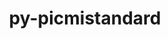 ---
title: "py-picmistandard"
layout: cache
categories: [package, develop]
meta: {"versions": ["0.29.0"], "compilers": ["gcc@=11.4.0", "gcc@=9.4.0", "oneapi@=2024.2.0", "oneapi@=2024.2.1"], "oss": ["ubuntu20.04", "ubuntu22.04"], "platforms": ["linux"], "targets": ["neoverse_v1", "neoverse_v2", "ppc64le", "x86_64_v3"], "stacks": ["e4s", "e4s-neoverse-v2", "e4s-neoverse_v1", "e4s-oneapi", "e4s-power", "root"], "num_specs": 32, "num_specs_by_stack": {"root": 32, "e4s-power": 6, "e4s-neoverse_v1": 6, "e4s-neoverse-v2": 7, "e4s": 6, "e4s-oneapi": 7}}
spec_details: [{"hash": "mt357dskfhq2526zl66kdlhfnxzl7uyx", "compiler": "gcc@=9.4.0", "versions": ["0.29.0"], "os": "ubuntu20.04", "platform": "linux", "target": "ppc64le", "variants": ["build_system=python_pip"], "stacks": ["root", "e4s-power"], "size": "-", "tarball": "https://binaries.spack.io/develop/build_cache/linux-ubuntu20.04-ppc64le/gcc-9.4.0/py-picmistandard-0.29.0/linux-ubuntu20.04-ppc64le-gcc-9.4.0-py-picmistandard-0.29.0-mt357dskfhq2526zl66kdlhfnxzl7uyx.spack"}, {"hash": "nwa6ai76m3vuqi2fm6jqhxspc66xjb26", "compiler": "gcc@=9.4.0", "versions": ["0.29.0"], "os": "ubuntu20.04", "platform": "linux", "target": "ppc64le", "variants": ["build_system=python_pip"], "stacks": ["root", "e4s-power"], "size": "-", "tarball": "https://binaries.spack.io/develop/build_cache/linux-ubuntu20.04-ppc64le/gcc-9.4.0/py-picmistandard-0.29.0/linux-ubuntu20.04-ppc64le-gcc-9.4.0-py-picmistandard-0.29.0-nwa6ai76m3vuqi2fm6jqhxspc66xjb26.spack"}, {"hash": "wylwplzq4gyfzowg23bbmh4wwohkeb2s", "compiler": "gcc@=9.4.0", "versions": ["0.29.0"], "os": "ubuntu20.04", "platform": "linux", "target": "ppc64le", "variants": ["build_system=python_pip"], "stacks": ["root", "e4s-power"], "size": "-", "tarball": "https://binaries.spack.io/develop/build_cache/linux-ubuntu20.04-ppc64le/gcc-9.4.0/py-picmistandard-0.29.0/linux-ubuntu20.04-ppc64le-gcc-9.4.0-py-picmistandard-0.29.0-wylwplzq4gyfzowg23bbmh4wwohkeb2s.spack"}, {"hash": "c2v6dgbvkxdrvlus7crxdp2iqc6f3hpj", "compiler": "gcc@=9.4.0", "versions": ["0.29.0"], "os": "ubuntu20.04", "platform": "linux", "target": "ppc64le", "variants": ["build_system=python_pip"], "stacks": ["root", "e4s-power"], "size": "-", "tarball": "https://binaries.spack.io/develop/build_cache/linux-ubuntu20.04-ppc64le/gcc-9.4.0/py-picmistandard-0.29.0/linux-ubuntu20.04-ppc64le-gcc-9.4.0-py-picmistandard-0.29.0-c2v6dgbvkxdrvlus7crxdp2iqc6f3hpj.spack"}, {"hash": "tzt7blr4vyf2kavlru4mtd4jzc3dspla", "compiler": "gcc@=9.4.0", "versions": ["0.29.0"], "os": "ubuntu20.04", "platform": "linux", "target": "ppc64le", "variants": ["build_system=python_pip"], "stacks": ["root", "e4s-power"], "size": "-", "tarball": "https://binaries.spack.io/develop/build_cache/linux-ubuntu20.04-ppc64le/gcc-9.4.0/py-picmistandard-0.29.0/linux-ubuntu20.04-ppc64le-gcc-9.4.0-py-picmistandard-0.29.0-tzt7blr4vyf2kavlru4mtd4jzc3dspla.spack"}, {"hash": "gop3l3h224n566d4bylwvdto4xzrshfm", "compiler": "gcc@=9.4.0", "versions": ["0.29.0"], "os": "ubuntu20.04", "platform": "linux", "target": "ppc64le", "variants": ["build_system=python_pip"], "stacks": ["root", "e4s-power"], "size": "-", "tarball": "https://binaries.spack.io/develop/build_cache/linux-ubuntu20.04-ppc64le/gcc-9.4.0/py-picmistandard-0.29.0/linux-ubuntu20.04-ppc64le-gcc-9.4.0-py-picmistandard-0.29.0-gop3l3h224n566d4bylwvdto4xzrshfm.spack"}, {"hash": "cgztqa4uay3l43s66o7kkblrmgb7z33j", "compiler": "gcc@=11.4.0", "versions": ["0.29.0"], "os": "ubuntu22.04", "platform": "linux", "target": "neoverse_v1", "variants": ["build_system=python_pip"], "stacks": ["root", "e4s-neoverse_v1"], "size": "-", "tarball": "https://binaries.spack.io/develop/build_cache/linux-ubuntu22.04-neoverse_v1/gcc-11.4.0/py-picmistandard-0.29.0/linux-ubuntu22.04-neoverse_v1-gcc-11.4.0-py-picmistandard-0.29.0-cgztqa4uay3l43s66o7kkblrmgb7z33j.spack"}, {"hash": "sqayo45mul4jbzywl5j2labtzaw6r7hl", "compiler": "gcc@=11.4.0", "versions": ["0.29.0"], "os": "ubuntu22.04", "platform": "linux", "target": "neoverse_v1", "variants": ["build_system=python_pip"], "stacks": ["root", "e4s-neoverse_v1"], "size": "-", "tarball": "https://binaries.spack.io/develop/build_cache/linux-ubuntu22.04-neoverse_v1/gcc-11.4.0/py-picmistandard-0.29.0/linux-ubuntu22.04-neoverse_v1-gcc-11.4.0-py-picmistandard-0.29.0-sqayo45mul4jbzywl5j2labtzaw6r7hl.spack"}, {"hash": "ili2jvawxwkmkfme35ty7pskgv7pivsl", "compiler": "gcc@=11.4.0", "versions": ["0.29.0"], "os": "ubuntu22.04", "platform": "linux", "target": "neoverse_v1", "variants": ["build_system=python_pip"], "stacks": ["root", "e4s-neoverse_v1"], "size": "-", "tarball": "https://binaries.spack.io/develop/build_cache/linux-ubuntu22.04-neoverse_v1/gcc-11.4.0/py-picmistandard-0.29.0/linux-ubuntu22.04-neoverse_v1-gcc-11.4.0-py-picmistandard-0.29.0-ili2jvawxwkmkfme35ty7pskgv7pivsl.spack"}, {"hash": "ioz2c65t5fsravf5uqec3zqqdwfz4ofd", "compiler": "gcc@=11.4.0", "versions": ["0.29.0"], "os": "ubuntu22.04", "platform": "linux", "target": "neoverse_v1", "variants": ["build_system=python_pip"], "stacks": ["root", "e4s-neoverse_v1"], "size": "-", "tarball": "https://binaries.spack.io/develop/build_cache/linux-ubuntu22.04-neoverse_v1/gcc-11.4.0/py-picmistandard-0.29.0/linux-ubuntu22.04-neoverse_v1-gcc-11.4.0-py-picmistandard-0.29.0-ioz2c65t5fsravf5uqec3zqqdwfz4ofd.spack"}, {"hash": "gowja4454friyoqavzx5lhubgjtrnoow", "compiler": "gcc@=11.4.0", "versions": ["0.29.0"], "os": "ubuntu22.04", "platform": "linux", "target": "neoverse_v1", "variants": ["build_system=python_pip"], "stacks": ["root", "e4s-neoverse_v1"], "size": "-", "tarball": "https://binaries.spack.io/develop/build_cache/linux-ubuntu22.04-neoverse_v1/gcc-11.4.0/py-picmistandard-0.29.0/linux-ubuntu22.04-neoverse_v1-gcc-11.4.0-py-picmistandard-0.29.0-gowja4454friyoqavzx5lhubgjtrnoow.spack"}, {"hash": "w4wvo45gorlgemq22vqrkkyqmqy5gx6b", "compiler": "gcc@=11.4.0", "versions": ["0.29.0"], "os": "ubuntu22.04", "platform": "linux", "target": "neoverse_v1", "variants": ["build_system=python_pip"], "stacks": ["root", "e4s-neoverse_v1"], "size": "-", "tarball": "https://binaries.spack.io/develop/build_cache/linux-ubuntu22.04-neoverse_v1/gcc-11.4.0/py-picmistandard-0.29.0/linux-ubuntu22.04-neoverse_v1-gcc-11.4.0-py-picmistandard-0.29.0-w4wvo45gorlgemq22vqrkkyqmqy5gx6b.spack"}, {"hash": "dvz7ojtr47bbhkzinayxyu5vlujxkm7w", "compiler": "gcc@=11.4.0", "versions": ["0.29.0"], "os": "ubuntu22.04", "platform": "linux", "target": "neoverse_v2", "variants": ["build_system=python_pip"], "stacks": ["root", "e4s-neoverse-v2"], "size": "-", "tarball": "https://binaries.spack.io/develop/build_cache/linux-ubuntu22.04-neoverse_v2/gcc-11.4.0/py-picmistandard-0.29.0/linux-ubuntu22.04-neoverse_v2-gcc-11.4.0-py-picmistandard-0.29.0-dvz7ojtr47bbhkzinayxyu5vlujxkm7w.spack"}, {"hash": "xs7b755o2e537szagegfcbo6uye6fsjy", "compiler": "gcc@=11.4.0", "versions": ["0.29.0"], "os": "ubuntu22.04", "platform": "linux", "target": "neoverse_v2", "variants": ["build_system=python_pip"], "stacks": ["root", "e4s-neoverse-v2"], "size": "-", "tarball": "https://binaries.spack.io/develop/build_cache/linux-ubuntu22.04-neoverse_v2/gcc-11.4.0/py-picmistandard-0.29.0/linux-ubuntu22.04-neoverse_v2-gcc-11.4.0-py-picmistandard-0.29.0-xs7b755o2e537szagegfcbo6uye6fsjy.spack"}, {"hash": "4t4b6qur6jiiy4opmrdss2fpznznjbhg", "compiler": "gcc@=11.4.0", "versions": ["0.29.0"], "os": "ubuntu22.04", "platform": "linux", "target": "neoverse_v2", "variants": ["build_system=python_pip"], "stacks": ["root", "e4s-neoverse-v2"], "size": "-", "tarball": "https://binaries.spack.io/develop/build_cache/linux-ubuntu22.04-neoverse_v2/gcc-11.4.0/py-picmistandard-0.29.0/linux-ubuntu22.04-neoverse_v2-gcc-11.4.0-py-picmistandard-0.29.0-4t4b6qur6jiiy4opmrdss2fpznznjbhg.spack"}, {"hash": "xcicc3zcp3lhwfd4uhbaj6kfpkwcn4ob", "compiler": "gcc@=11.4.0", "versions": ["0.29.0"], "os": "ubuntu22.04", "platform": "linux", "target": "neoverse_v2", "variants": ["build_system=python_pip"], "stacks": ["root", "e4s-neoverse-v2"], "size": "-", "tarball": "https://binaries.spack.io/develop/build_cache/linux-ubuntu22.04-neoverse_v2/gcc-11.4.0/py-picmistandard-0.29.0/linux-ubuntu22.04-neoverse_v2-gcc-11.4.0-py-picmistandard-0.29.0-xcicc3zcp3lhwfd4uhbaj6kfpkwcn4ob.spack"}, {"hash": "k4wj7j6blqujhzbzjsmyrqb2fvjna2el", "compiler": "gcc@=11.4.0", "versions": ["0.29.0"], "os": "ubuntu22.04", "platform": "linux", "target": "neoverse_v2", "variants": ["build_system=python_pip"], "stacks": ["root", "e4s-neoverse-v2"], "size": "-", "tarball": "https://binaries.spack.io/develop/build_cache/linux-ubuntu22.04-neoverse_v2/gcc-11.4.0/py-picmistandard-0.29.0/linux-ubuntu22.04-neoverse_v2-gcc-11.4.0-py-picmistandard-0.29.0-k4wj7j6blqujhzbzjsmyrqb2fvjna2el.spack"}, {"hash": "52oi4yhqbftom6yibhm6iade6d5si4yc", "compiler": "gcc@=11.4.0", "versions": ["0.29.0"], "os": "ubuntu22.04", "platform": "linux", "target": "neoverse_v2", "variants": ["build_system=python_pip"], "stacks": ["root", "e4s-neoverse-v2"], "size": "-", "tarball": "https://binaries.spack.io/develop/build_cache/linux-ubuntu22.04-neoverse_v2/gcc-11.4.0/py-picmistandard-0.29.0/linux-ubuntu22.04-neoverse_v2-gcc-11.4.0-py-picmistandard-0.29.0-52oi4yhqbftom6yibhm6iade6d5si4yc.spack"}, {"hash": "3yqachhk5kvkytl45ax6qtka7dy33wqd", "compiler": "gcc@=11.4.0", "versions": ["0.29.0"], "os": "ubuntu22.04", "platform": "linux", "target": "neoverse_v2", "variants": ["build_system=python_pip"], "stacks": ["root", "e4s-neoverse-v2"], "size": "-", "tarball": "https://binaries.spack.io/develop/build_cache/linux-ubuntu22.04-neoverse_v2/gcc-11.4.0/py-picmistandard-0.29.0/linux-ubuntu22.04-neoverse_v2-gcc-11.4.0-py-picmistandard-0.29.0-3yqachhk5kvkytl45ax6qtka7dy33wqd.spack"}, {"hash": "touc4tfdunpmhhso34nv4jh6aaarczcc", "compiler": "gcc@=11.4.0", "versions": ["0.29.0"], "os": "ubuntu22.04", "platform": "linux", "target": "x86_64_v3", "variants": ["build_system=python_pip"], "stacks": ["root", "e4s"], "size": "-", "tarball": "https://binaries.spack.io/develop/build_cache/linux-ubuntu22.04-x86_64_v3/gcc-11.4.0/py-picmistandard-0.29.0/linux-ubuntu22.04-x86_64_v3-gcc-11.4.0-py-picmistandard-0.29.0-touc4tfdunpmhhso34nv4jh6aaarczcc.spack"}, {"hash": "xv5lt6qmrnuix7h5kgvlmptjviasravg", "compiler": "gcc@=11.4.0", "versions": ["0.29.0"], "os": "ubuntu22.04", "platform": "linux", "target": "x86_64_v3", "variants": ["build_system=python_pip"], "stacks": ["root", "e4s"], "size": "-", "tarball": "https://binaries.spack.io/develop/build_cache/linux-ubuntu22.04-x86_64_v3/gcc-11.4.0/py-picmistandard-0.29.0/linux-ubuntu22.04-x86_64_v3-gcc-11.4.0-py-picmistandard-0.29.0-xv5lt6qmrnuix7h5kgvlmptjviasravg.spack"}, {"hash": "dwrj72z4jwus2gswrcduwefbguytebcq", "compiler": "gcc@=11.4.0", "versions": ["0.29.0"], "os": "ubuntu22.04", "platform": "linux", "target": "x86_64_v3", "variants": ["build_system=python_pip"], "stacks": ["root", "e4s"], "size": "-", "tarball": "https://binaries.spack.io/develop/build_cache/linux-ubuntu22.04-x86_64_v3/gcc-11.4.0/py-picmistandard-0.29.0/linux-ubuntu22.04-x86_64_v3-gcc-11.4.0-py-picmistandard-0.29.0-dwrj72z4jwus2gswrcduwefbguytebcq.spack"}, {"hash": "clhum2pghcjxxitnhz32fum2y3ezyd4w", "compiler": "gcc@=11.4.0", "versions": ["0.29.0"], "os": "ubuntu22.04", "platform": "linux", "target": "x86_64_v3", "variants": ["build_system=python_pip"], "stacks": ["root", "e4s"], "size": "-", "tarball": "https://binaries.spack.io/develop/build_cache/linux-ubuntu22.04-x86_64_v3/gcc-11.4.0/py-picmistandard-0.29.0/linux-ubuntu22.04-x86_64_v3-gcc-11.4.0-py-picmistandard-0.29.0-clhum2pghcjxxitnhz32fum2y3ezyd4w.spack"}, {"hash": "dcms2lpxujmins66grottbmxi3j3kf3l", "compiler": "gcc@=11.4.0", "versions": ["0.29.0"], "os": "ubuntu22.04", "platform": "linux", "target": "x86_64_v3", "variants": ["build_system=python_pip"], "stacks": ["root", "e4s"], "size": "-", "tarball": "https://binaries.spack.io/develop/build_cache/linux-ubuntu22.04-x86_64_v3/gcc-11.4.0/py-picmistandard-0.29.0/linux-ubuntu22.04-x86_64_v3-gcc-11.4.0-py-picmistandard-0.29.0-dcms2lpxujmins66grottbmxi3j3kf3l.spack"}, {"hash": "cx2st55rlhrkjs3xt5in5hey6q4iw7o7", "compiler": "gcc@=11.4.0", "versions": ["0.29.0"], "os": "ubuntu22.04", "platform": "linux", "target": "x86_64_v3", "variants": ["build_system=python_pip"], "stacks": ["root", "e4s"], "size": "-", "tarball": "https://binaries.spack.io/develop/build_cache/linux-ubuntu22.04-x86_64_v3/gcc-11.4.0/py-picmistandard-0.29.0/linux-ubuntu22.04-x86_64_v3-gcc-11.4.0-py-picmistandard-0.29.0-cx2st55rlhrkjs3xt5in5hey6q4iw7o7.spack"}, {"hash": "4zkhrade7jtl6lnbthuuj6rlrgnxxief", "compiler": "oneapi@=2024.2.0", "versions": ["0.29.0"], "os": "ubuntu22.04", "platform": "linux", "target": "x86_64_v3", "variants": ["build_system=python_pip"], "stacks": ["root", "e4s-oneapi"], "size": "-", "tarball": "https://binaries.spack.io/develop/build_cache/linux-ubuntu22.04-x86_64_v3/oneapi-2024.2.0/py-picmistandard-0.29.0/linux-ubuntu22.04-x86_64_v3-oneapi-2024.2.0-py-picmistandard-0.29.0-4zkhrade7jtl6lnbthuuj6rlrgnxxief.spack"}, {"hash": "z4i4gvzh6pdmo4r55fbg2dxnzwaxerqp", "compiler": "oneapi@=2024.2.1", "versions": ["0.29.0"], "os": "ubuntu22.04", "platform": "linux", "target": "x86_64_v3", "variants": ["build_system=python_pip"], "stacks": ["root", "e4s-oneapi"], "size": "-", "tarball": "https://binaries.spack.io/develop/build_cache/linux-ubuntu22.04-x86_64_v3/oneapi-2024.2.1/py-picmistandard-0.29.0/linux-ubuntu22.04-x86_64_v3-oneapi-2024.2.1-py-picmistandard-0.29.0-z4i4gvzh6pdmo4r55fbg2dxnzwaxerqp.spack"}, {"hash": "alt3mimkyehp54dsn3myqs7vbos3o2ez", "compiler": "oneapi@=2024.2.1", "versions": ["0.29.0"], "os": "ubuntu22.04", "platform": "linux", "target": "x86_64_v3", "variants": ["build_system=python_pip"], "stacks": ["root", "e4s-oneapi"], "size": "-", "tarball": "https://binaries.spack.io/develop/build_cache/linux-ubuntu22.04-x86_64_v3/oneapi-2024.2.1/py-picmistandard-0.29.0/linux-ubuntu22.04-x86_64_v3-oneapi-2024.2.1-py-picmistandard-0.29.0-alt3mimkyehp54dsn3myqs7vbos3o2ez.spack"}, {"hash": "ceh2rwhgzzynq5tafctfeqiucrb5n4cc", "compiler": "oneapi@=2024.2.1", "versions": ["0.29.0"], "os": "ubuntu22.04", "platform": "linux", "target": "x86_64_v3", "variants": ["build_system=python_pip"], "stacks": ["root", "e4s-oneapi"], "size": "-", "tarball": "https://binaries.spack.io/develop/build_cache/linux-ubuntu22.04-x86_64_v3/oneapi-2024.2.1/py-picmistandard-0.29.0/linux-ubuntu22.04-x86_64_v3-oneapi-2024.2.1-py-picmistandard-0.29.0-ceh2rwhgzzynq5tafctfeqiucrb5n4cc.spack"}, {"hash": "ifhshffpg47yhqcjdmbrupuglqz4ts5t", "compiler": "oneapi@=2024.2.1", "versions": ["0.29.0"], "os": "ubuntu22.04", "platform": "linux", "target": "x86_64_v3", "variants": ["build_system=python_pip"], "stacks": ["root", "e4s-oneapi"], "size": "-", "tarball": "https://binaries.spack.io/develop/build_cache/linux-ubuntu22.04-x86_64_v3/oneapi-2024.2.1/py-picmistandard-0.29.0/linux-ubuntu22.04-x86_64_v3-oneapi-2024.2.1-py-picmistandard-0.29.0-ifhshffpg47yhqcjdmbrupuglqz4ts5t.spack"}, {"hash": "vgq7ncdvsitr32lk3n2xhlwlrvnm2aiw", "compiler": "oneapi@=2024.2.1", "versions": ["0.29.0"], "os": "ubuntu22.04", "platform": "linux", "target": "x86_64_v3", "variants": ["build_system=python_pip"], "stacks": ["root", "e4s-oneapi"], "size": "-", "tarball": "https://binaries.spack.io/develop/build_cache/linux-ubuntu22.04-x86_64_v3/oneapi-2024.2.1/py-picmistandard-0.29.0/linux-ubuntu22.04-x86_64_v3-oneapi-2024.2.1-py-picmistandard-0.29.0-vgq7ncdvsitr32lk3n2xhlwlrvnm2aiw.spack"}, {"hash": "llhanurh7jyqcieu2wj5s54moatneyu3", "compiler": "oneapi@=2024.2.1", "versions": ["0.29.0"], "os": "ubuntu22.04", "platform": "linux", "target": "x86_64_v3", "variants": ["build_system=python_pip"], "stacks": ["root", "e4s-oneapi"], "size": "-", "tarball": "https://binaries.spack.io/develop/build_cache/linux-ubuntu22.04-x86_64_v3/oneapi-2024.2.1/py-picmistandard-0.29.0/linux-ubuntu22.04-x86_64_v3-oneapi-2024.2.1-py-picmistandard-0.29.0-llhanurh7jyqcieu2wj5s54moatneyu3.spack"}]
---